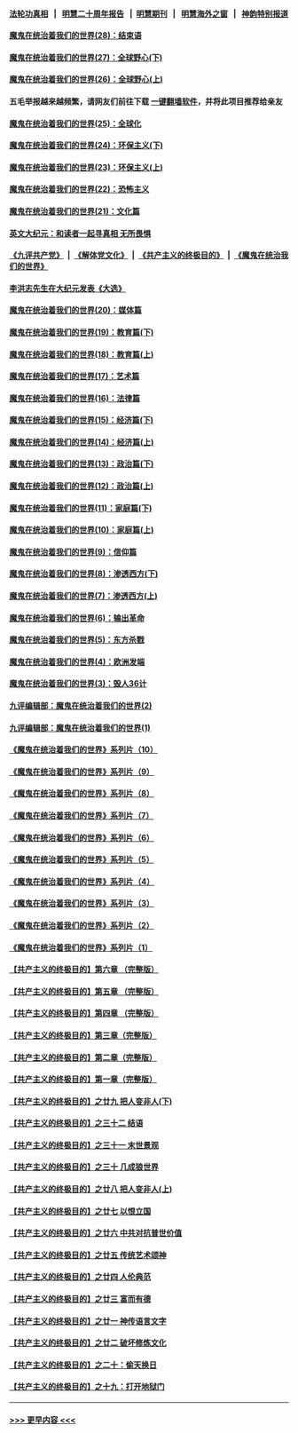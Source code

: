 #### [法轮功真相](https://github.com/gfw-breaker/truth/blob/master/README.md?t=0) &nbsp;&nbsp;|&nbsp;&nbsp; [明慧二十周年报告](https://github.com/gfw-breaker/mh-reports/blob/master/README.md?t=0) &nbsp;&nbsp;|&nbsp;&nbsp;[明慧期刊](https://github.com/gfw-breaker/mh-qikan) &nbsp;&nbsp;|&nbsp;&nbsp; [明慧海外之窗](https://github.com/gfw-breaker/mh-news/blob/master/README.md?t=0) &nbsp;&nbsp;|&nbsp;&nbsp; [神韵特别报道](https://github.com/gfw-breaker/mh-news/blob/master/shenyun.md?t=0)
#### [魔鬼在统治着我们的世界(28)：结束语](../pages/nsc422/n10936246.md?t=07121501) 
#### [魔鬼在统治着我们的世界(27)：全球野心(下)](../pages/nsc422/n10928319.md?t=07121501) 
#### [魔鬼在统治着我们的世界(26)：全球野心(上)](../pages/nsc422/n10900318.md?t=07121501) 
#### 五毛举报越来越频繁，请网友们前往下载 [一键翻墙软件](https://github.com/gfw-breaker/ssr-accounts)，并将此项目推荐给亲友
#### [魔鬼在统治着我们的世界(25)：全球化](../pages/nsc422/n10788205.md?t=07121501) 
#### [魔鬼在统治着我们的世界(24)：环保主义(下)](../pages/nsc422/n10695307.md?t=07121501) 
#### [魔鬼在统治着我们的世界(23)：环保主义(上)](../pages/nsc422/n10688613.md?t=07121501) 
#### [魔鬼在统治着我们的世界(22)：恐怖主义](../pages/nsc422/n10614727.md?t=07121501) 
#### [魔鬼在统治着我们的世界(21)：文化篇](../pages/nsc422/n10597706.md?t=07121501) 
#### [英文大纪元：和读者一起寻真相 无所畏惧](../pages/nsc422/n12542027.md?t=07121501) 
#### [《九评共产党》](https://github.com/begood0513/9ping.md/blob/master/README.md) &nbsp;|&nbsp; [《解体党文化》](../../../../jtdwh.md/blob/master/README.md)  &nbsp;|&nbsp; [《共产主义的终极目的》](../../../../gczydzjmd.md/blob/master/README.md) &nbsp;|&nbsp; [《魔鬼在统治我们的世界》](../../../../mgztzwmdsj.md/blob/master/README.md) 
#### [李洪志先生在大纪元发表《大选》](../pages/nsc422/n12534746.md?t=07121501) 
#### [魔鬼在统治着我们的世界(20)：媒体篇](../pages/nsc422/n10586579.md?t=07121501) 
#### [魔鬼在统治着我们的世界(19)：教育篇(下)](../pages/nsc422/n10564808.md?t=07121501) 
#### [魔鬼在统治着我们的世界(18)：教育篇(上)](../pages/nsc422/n10526970.md?t=07121501) 
#### [魔鬼在统治着我们的世界(17)：艺术篇](../pages/nsc422/n10499093.md?t=07121501) 
#### [魔鬼在统治着我们的世界(16)：法律篇](../pages/nsc422/n10485969.md?t=07121501) 
#### [魔鬼在统治着我们的世界(15)：经济篇(下)](../pages/nsc422/n10469975.md?t=07121501) 
#### [魔鬼在统治着我们的世界(14)：经济篇(上)](../pages/nsc422/n10457370.md?t=07121501) 
#### [魔鬼在统治着我们的世界(13)：政治篇(下)](../pages/nsc422/n10448270.md?t=07121501) 
#### [魔鬼在统治着我们的世界(12)：政治篇(上)](../pages/nsc422/n10444576.md?t=07121501) 
#### [魔鬼在统治着我们的世界(11)：家庭篇(下)](../pages/nsc422/n10440961.md?t=07121501) 
#### [魔鬼在统治着我们的世界(10)：家庭篇(上)](../pages/nsc422/n10435448.md?t=07121501) 
#### [魔鬼在统治着我们的世界(9)：信仰篇](../pages/nsc422/n10432159.md?t=07121501) 
#### [魔鬼在统治着我们的世界(8)：渗透西方(下)](../pages/nsc422/n10429603.md?t=07121501) 
#### [魔鬼在统治着我们的世界(7)：渗透西方(上)](../pages/nsc422/n10426013.md?t=07121501) 
#### [魔鬼在统治着我们的世界(6)：输出革命](../pages/nsc422/n10421536.md?t=07121501) 
#### [魔鬼在统治着我们的世界(5)：东方杀戮](../pages/nsc422/n10417707.md?t=07121501) 
#### [魔鬼在统治着我们的世界(4)：欧洲发端](../pages/nsc422/n10414890.md?t=07121501) 
#### [魔鬼在统治着我们的世界(3)：毁人36计](../pages/nsc422/n10411583.md?t=07121501) 
#### [九评编辑部：魔鬼在统治着我们的世界(2)](../pages/nsc422/n10410036.md?t=07121501) 
#### [九评编辑部：魔鬼在统治着我们的世界(1)](../pages/nsc422/n10406825.md?t=07121501) 
#### [《魔鬼在统治着我们的世界》系列片（10）](../pages/nsc422/n12292670.md?t=07121501) 
#### [《魔鬼在统治着我们的世界》系列片（9）](../pages/nsc422/n12290859.md?t=07121501) 
#### [《魔鬼在统治着我们的世界》系列片（8）](../pages/nsc422/n12287445.md?t=07121501) 
#### [《魔鬼在统治着我们的世界》系列片（7）](../pages/nsc422/n12283425.md?t=07121501) 
#### [《魔鬼在统治着我们的世界》系列片（6）](../pages/nsc422/n12282314.md?t=07121501) 
#### [《魔鬼在统治着我们的世界》系列片（5）](../pages/nsc422/n12281419.md?t=07121501) 
#### [《魔鬼在统治着我们的世界》系列片（4）](../pages/nsc422/n12274024.md?t=07121501) 
#### [《魔鬼在统治着我们的世界》系列片（3）](../pages/nsc422/n12271322.md?t=07121501) 
#### [《魔鬼在统治着我们的世界》系列片（2）](../pages/nsc422/n12269049.md?t=07121501) 
#### [《魔鬼在统治着我们的世界》系列片（1）](../pages/nsc422/n12267575.md?t=07121501) 
#### [【共产主义的终极目的】第六章 （完整版）](../pages/nsc422/n11428913.md?t=07121501) 
#### [【共产主义的终极目的】第五章 （完整版）](../pages/nsc422/n11428912.md?t=07121501) 
#### [【共产主义的终极目的】第四章 （完整版）](../pages/nsc422/n11428907.md?t=07121501) 
#### [【共产主义的终极目的】第三章（完整版）](../pages/nsc422/n11428848.md?t=07121501) 
#### [【共产主义的终极目的】第二章（完整版）](../pages/nsc422/n11428831.md?t=07121501) 
#### [【共产主义的终极目的】第一章（完整版）](../pages/nsc422/n11417651.md?t=07121501) 
#### [【共产主义的终极目的】之廿九 把人变非人(下)](../pages/nsc422/n11344140.md?t=07121501) 
#### [【共产主义的终极目的】之三十二 结语](../pages/nsc422/n11360535.md?t=07121501) 
#### [【共产主义的终极目的】之三十一 末世景观](../pages/nsc422/n11351129.md?t=07121501) 
#### [【共产主义的终极目的】之三十 几成狼世界](../pages/nsc422/n11348280.md?t=07121501) 
#### [【共产主义的终极目的】之廿八 把人变非人(上)](../pages/nsc422/n11340492.md?t=07121501) 
#### [【共产主义的终极目的】之廿七 以恨立国](../pages/nsc422/n11336944.md?t=07121501) 
#### [【共产主义的终极目的】之廿六 中共对抗普世价值](../pages/nsc422/n11324785.md?t=07121501) 
#### [【共产主义的终极目的】之廿五 传统艺术颂神](../pages/nsc422/n11296396.md?t=07121501) 
#### [【共产主义的终极目的】之廿四 人伦典范](../pages/nsc422/n11296397.md?t=07121501) 
#### [【共产主义的终极目的】之廿三 富而有德](../pages/nsc422/n11283598.md?t=07121501) 
#### [【共产主义的终极目的】之廿一 神传语言文字](../pages/nsc422/n11263265.md?t=07121501) 
#### [【共产主义的终极目的】之廿二 破坏修炼文化](../pages/nsc422/n11245728.md?t=07121501) 
#### [【共产主义的终极目的】之二十：偷天换日](../pages/nsc422/n11238846.md?t=07121501) 
#### [【共产主义的终极目的】之十九：打开地狱门](../pages/nsc422/n11206376.md?t=07121501) 

----
#### [ >>> 更早内容 <<< ](../indexes/nsc422-earlier.md)
